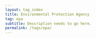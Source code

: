 ```yaml
---
layout: tag_index
title: Environmental Protection Agency
tag: epa
subtitle: Description needs to go here.
permalink: /tags/epa/
---
```

